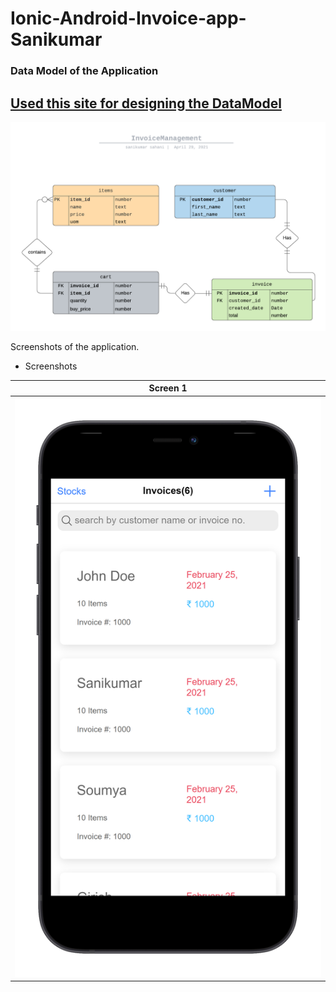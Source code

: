 # Ionic-Android-Invoice-app-Sanikumar

### Data Model of the Application

## [Used this site for designing the DataModel](https://lucid.app/users/login)

![DataModel](DataModel.png)


Screenshots of the application.
- Screenshots

Screen 1               |
:-------------------------:|
![](homePage.png)|

